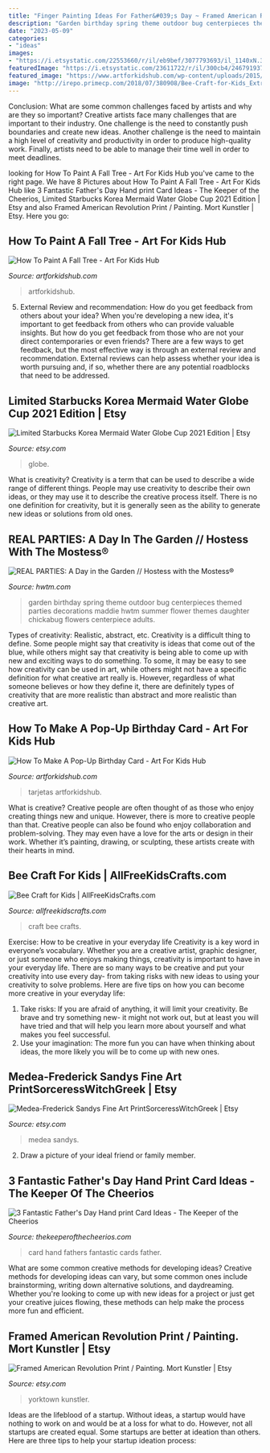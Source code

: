 ```yaml
---
title: "Finger Painting Ideas For Father&#039;s Day ~ Framed American Revolution Print / Painting. Mort Kunstler"
description: "Garden birthday spring theme outdoor bug centerpieces themed parties decorations maddie hwtm summer flower themes daughter chickabug flowers centerpiece adults"
date: "2023-05-09"
categories:
- "ideas"
images:
- "https://i.etsystatic.com/22553660/r/il/eb9bef/3077793693/il_1140xN.3077793693_f3uk.jpg"
featuredImage: "https://i.etsystatic.com/23611722/r/il/300cb4/2467919379/il_1588xN.2467919379_mmp3.jpg"
featured_image: "https://www.artforkidshub.com/wp-content/uploads/2015/11/how-to-paint-a-fall-tree-feature.jpg"
image: "http://irepo.primecp.com/2018/07/380908/Bee-Craft-for-Kids_ExtraLarge800_ID-2841281.jpg?v=2841281"
---
```



Conclusion: What are some common challenges faced by artists and why are they so important?
Creative artists face many challenges that are important to their industry. One challenge is the need to constantly push boundaries and create new ideas. Another challenge is the need to maintain a high level of creativity and productivity in order to produce high-quality work. Finally, artists need to be able to manage their time well in order to meet deadlines.

	

		
looking for How To Paint A Fall Tree - Art For Kids Hub you've came to the right page. We have 8 Pictures about How To Paint A Fall Tree - Art For Kids Hub like 3 Fantastic Father&#039;s Day Hand print Card Ideas - The Keeper of the Cheerios, Limited Starbucks Korea Mermaid Water Globe Cup 2021 Edition | Etsy and also Framed American Revolution Print / Painting. Mort Kunstler | Etsy. Here you go:
		
    
## How To Paint A Fall Tree - Art For Kids Hub

<img loading=lazy src="https://www.artforkidshub.com/wp-content/uploads/2015/11/how-to-paint-a-fall-tree-feature.jpg" onerror="this.onerror=null;this.src='https://tse3.mm.bing.net/th?id=OIP.Wt1isk3gL6psWN0ETjGxowHaEJ&amp;pid=15.1';" alt="How To Paint A Fall Tree - Art For Kids Hub">

_Source: artforkidshub.com_

>artforkidshub. 

	

5. External Review and recommendation: How do you get feedback from others about your idea?
When you're developing a new idea, it's important to get feedback from others who can provide valuable insights. But how do you get feedback from those who are not your direct contemporaries or even friends? There are a few ways to get feedback, but the most effective way is through an external review and recommendation. External reviews can help assess whether your idea is worth pursuing and, if so, whether there are any potential roadblocks that need to be addressed.

    
## Limited Starbucks Korea Mermaid Water Globe Cup 2021 Edition | Etsy

<img loading=lazy src="https://i.etsystatic.com/22553660/r/il/eb9bef/3077793693/il_1140xN.3077793693_f3uk.jpg" onerror="this.onerror=null;this.src='https://tse3.mm.bing.net/th?id=OIP.QYocmIoTKK-1YdOqvkc1oQHaNK&amp;pid=15.1';" alt="Limited Starbucks Korea Mermaid Water Globe Cup 2021 Edition | Etsy">

_Source: etsy.com_

>globe. 

	

What is creativity?
Creativity is a term that can be used to describe a wide range of different things. People may use creativity to describe their own ideas, or they may use it to describe the creative process itself. There is no one definition for creativity, but it is generally seen as the ability to generate new ideas or solutions from old ones.

    
## REAL PARTIES: A Day In The Garden // Hostess With The Mostess®

<img loading=lazy src="https://www.hwtm.com/wp-content/uploads/2010/08/dayinthegarden_birthdayparty_2.jpg" onerror="this.onerror=null;this.src='https://tse3.mm.bing.net/th?id=OIP.3Q1OhPzAfDi5ze05oLIPwQHaKd&amp;pid=15.1';" alt="REAL PARTIES: A Day in the Garden // Hostess with the Mostess®">

_Source: hwtm.com_

>garden birthday spring theme outdoor bug centerpieces themed parties decorations maddie hwtm summer flower themes daughter chickabug flowers centerpiece adults. 

	

Types of creativity: Realistic, abstract, etc.
Creativity is a difficult thing to define. Some people might say that creativity is ideas that come out of the blue, while others might say that creativity is being able to come up with new and exciting ways to do something. To some, it may be easy to see how creativity can be used in art, while others might not have a specific definition for what creative art really is. However, regardless of what someone believes or how they define it, there are definitely types of creativity that are more realistic than abstract and more realistic than creative art.

    
## How To Make A Pop-Up Birthday Card - Art For Kids Hub

<img loading=lazy src="https://www.artforkidshub.com/wp-content/uploads/2016/02/how-to-make-birthday-card-feature.jpg" onerror="this.onerror=null;this.src='https://tse4.mm.bing.net/th?id=OIP.ulLBaU4WQ2H_R7ENEsyX6wHaE8&amp;pid=15.1';" alt="How To Make A Pop-Up Birthday Card - Art For Kids Hub">

_Source: artforkidshub.com_

>tarjetas artforkidshub. 

	

What is creative?
Creative people are often thought of as those who enjoy creating things new and unique. However, there is more to creative people than that. Creative people can also be found who enjoy collaboration and problem-solving. They may even have a love for the arts or design in their work. Whether it’s painting, drawing, or sculpting, these artists create with their hearts in mind.

    
## Bee Craft For Kids | AllFreeKidsCrafts.com

<img loading=lazy src="http://irepo.primecp.com/2018/07/380908/Bee-Craft-for-Kids_ExtraLarge800_ID-2841281.jpg?v=2841281" onerror="this.onerror=null;this.src='https://tse2.mm.bing.net/th?id=OIP.gy5MoFPOMSV7janfIYuPRAHaLH&amp;pid=15.1';" alt="Bee Craft for Kids | AllFreeKidsCrafts.com">

_Source: allfreekidscrafts.com_

>craft bee crafts. 

	

Exercise: How to be creative in your everyday life
Creativity is a key word in everyone’s vocabulary. Whether you are a creative artist, graphic designer, or just someone who enjoys making things, creativity is important to have in your everyday life. There are so many ways to be creative and put your creativity into use every day- from taking risks with new ideas to using your creativity to solve problems. Here are five tips on how you can become more creative in your everyday life: 
1. Take risks: If you are afraid of anything, it will limit your creativity. Be brave and try something new- it might not work out, but at least you will have tried and that will help you learn more about yourself and what makes you feel successful. 
2. Use your imagination: The more fun you can have when thinking about ideas, the more likely you will be to come up with new ones.

    
## Medea-Frederick Sandys Fine Art PrintSorceressWitchGreek | Etsy

<img loading=lazy src="https://i.etsystatic.com/23611722/r/il/300cb4/2467919379/il_1588xN.2467919379_mmp3.jpg" onerror="this.onerror=null;this.src='https://tse4.mm.bing.net/th?id=OIP.CvyrEKUgrv5qcPZsEZp0zAHaJ7&amp;pid=15.1';" alt="Medea-Frederick Sandys Fine Art PrintSorceressWitchGreek | Etsy">

_Source: etsy.com_

>medea sandys. 

	

2. Draw a picture of your ideal friend or family member.

    
## 3 Fantastic Father&#039;s Day Hand Print Card Ideas - The Keeper Of The Cheerios

<img loading=lazy src="http://www.thekeeperofthecheerios.com/wp-content/uploads/2018/03/3-fantastic-fathers-day-cards.jpg" onerror="this.onerror=null;this.src='https://tse2.mm.bing.net/th?id=OIP.7wfjXfbBdJ7XXbO4E-WjyQHaJw&amp;pid=15.1';" alt="3 Fantastic Father&#039;s Day Hand print Card Ideas - The Keeper of the Cheerios">

_Source: thekeeperofthecheerios.com_

>card hand fathers fantastic cards father. 

	

What are some common creative methods for developing ideas?
Creative methods for developing ideas can vary, but some common ones include brainstorming, writing down alternative solutions, and daydreaming. Whether you're looking to come up with new ideas for a project or just get your creative juices flowing, these methods can help make the process more fun and efficient.

    
## Framed American Revolution Print / Painting. Mort Kunstler | Etsy

<img loading=lazy src="https://i.etsystatic.com/8630768/r/il/f4b26e/1138687760/il_1588xN.1138687760_pbx9.jpg" onerror="this.onerror=null;this.src='https://tse4.mm.bing.net/th?id=OIP.V9KSANTMq0k_q9qWrDUvDwHaFx&amp;pid=15.1';" alt="Framed American Revolution Print / Painting. Mort Kunstler | Etsy">

_Source: etsy.com_

>yorktown kunstler. 

	

Ideas are the lifeblood of a startup. Without ideas, a startup would have nothing to work on and would be at a loss for what to do. However, not all startups are created equal. Some startups are better at ideation than others. Here are three tips to help your startup ideation process:

